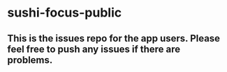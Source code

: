 # sushi-focus-public

## This is the issues repo for the app users. Please feel free to push any issues if there are problems.

